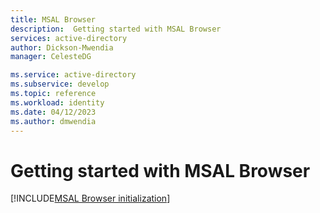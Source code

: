 ```yaml
---
title: MSAL Browser
description:  Getting started with MSAL Browser
services: active-directory
author: Dickson-Mwendia
manager: CelesteDG

ms.service: active-directory
ms.subservice: develop
ms.topic: reference
ms.workload: identity
ms.date: 04/12/2023
ms.author: dmwendia
---
```



# Getting started with MSAL Browser


[!INCLUDE[MSAL Browser initialization](/lib/msal-browser/docs/includes/initialization.md)]
